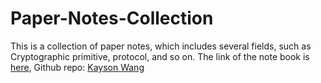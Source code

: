 # Paper-Notes-Collection

This is a collection of paper notes, which includes several fields, such as Cryptographic primitive, protocol, and so on.
The link of the note book is [here](https://kaysons-organization.gitbook.io/paper-notes-collection/), Github repo: [Kayson Wang](https://github.com/Voidkai/Paper-Notes-Collection)

